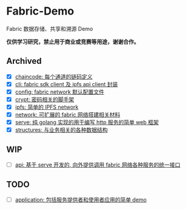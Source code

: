 # Fabric-Demo

Fabric 数据存储、共享和溯源 Demo

**仅供学习研究，禁止用于商业或竞赛等用途，谢谢合作。**

## Archived

- [x] [chaincode: 每个通道的链码定义](./chaincode)
- [x] [cli: fabric sdk client 及 ipfs api client 封装](./cli) 
- [x] [config: fabric network 默认配置文件](./config)
- [x] [crypt: 密码相关的脚手架](./crypt)
- [x] [ipfs: 简单的 IPFS network](./ipfs)
- [x] [network: 可扩展的 fabric 网络搭建相关材料](./network)
- [x] [serve: 纯 golang 实现的用于编写 http 服务的简单 web 框架](./serve)
- [x] [structures: 与业务相关的各种数据结构](./structures)

## WIP

- [ ] [api: 基于 serve 开发的, 向外提供调用 fabric 网络各种服务的统一接口](./api)
  

## TODO

- [ ] [application: 包括服务提供者和使用者应用的简单 demo](./application)
